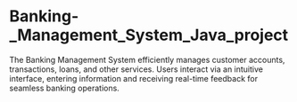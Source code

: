 # Banking-_Management_System_Java_project
The Banking Management System efficiently manages customer accounts, transactions, loans, and other services. Users interact via an intuitive interface, entering information and receiving real-time feedback for seamless banking operations.
